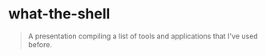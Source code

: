 # what-the-shell
> A presentation compiling a list of tools and applications that I've used before.
